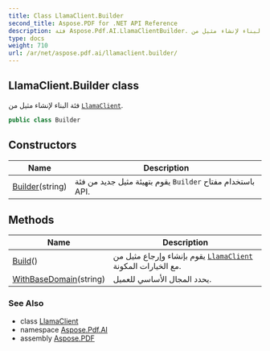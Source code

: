 ```yaml
---
title: Class LlamaClient.Builder
second_title: Aspose.PDF for .NET API Reference
description: فئة Aspose.Pdf.AI.LlamaClientBuilder. فئة البناء لإنشاء مثيل من LlamaClient
type: docs
weight: 710
url: /ar/net/aspose.pdf.ai/llamaclient.builder/
---
```

## LlamaClient.Builder class

فئة البناء لإنشاء مثيل من [`LlamaClient`](../llamaclient/).

```csharp
public class Builder
```

## Constructors

| Name | Description |
| --- | --- |
| [Builder](../../aspose.pdf.ai/llamaclient.builder/.ctor)(string) | يقوم بتهيئة مثيل جديد من فئة `Builder` باستخدام مفتاح API. |

## Methods

| Name | Description |
| --- | --- |
| [Build](../../aspose.pdf.ai/llamaclient.builder/build)() | يقوم بإنشاء وإرجاع مثيل من [`LlamaClient`](../llamaclient/) مع الخيارات المكونة. |
| [WithBaseDomain](../../aspose.pdf.ai/llamaclient.builder/withbasedomain)(string) | يحدد المجال الأساسي للعميل. |

### See Also

* class [LlamaClient](../llamaclient/)
* namespace [Aspose.Pdf.AI](../../aspose.pdf.ai/)
* assembly [Aspose.PDF](../../)